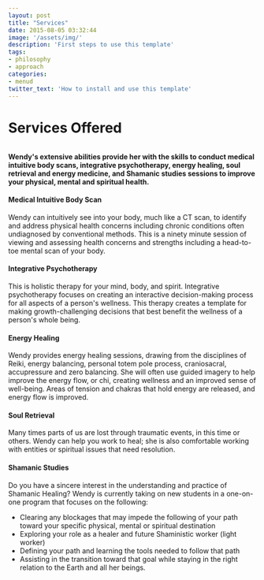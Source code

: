 ```yaml
---
layout: post
title: "Services"
date: 2015-08-05 03:32:44
image: '/assets/img/'
description: 'First steps to use this template'
tags:
- philosophy
- approach
categories:
- menud
twitter_text: 'How to install and use this template'
---
```



# Services Offered

<div style="margin-bottom:33px;" id="services" class="col-sm-12 col-md-12 col-lg-12"></div>

#### Wendy's extensive abilities provide her with the skills to conduct medical intuitive body scans, integrative psychotherapy, energy healing, soul retrieval and energy medicine, and Shamanic studies sessions to improve your physical, mental and spiritual health.

<div class='divider col-xs-12 col-md-12 col-lg-12'>
    <span class="icom-logo-fleur"></span>
</div>

#### Medical Intuitive Body Scan
Wendy can intuitively see into your body, much like a CT scan, to identify and address physical health concerns including chronic conditions often undiagnosed by conventional methods. This is a ninety minute session of viewing and assessing health concerns and strengths including a head-to-toe mental scan of your body.


#### Integrative Psychotherapy
This is holistic therapy for your mind, body, and spirit. Integrative psychotherapy focuses on creating an interactive decision-making process for all aspects of a person's wellness. This therapy creates a template for making growth-challenging decisions that best benefit the wellness of a person's whole being.


#### Energy Healing
Wendy provides energy healing sessions, drawing from the disciplines of Reiki, energy balancing, personal totem pole process, craniosacral, accupressure and zero balancing. She will often use guided imagery to help improve the energy flow, or chi, creating wellness and an improved sense of well-being. Areas of tension and chakras that hold energy are released, and energy flow is improved.


#### Soul Retrieval
Many times parts of us are lost through traumatic events, in this time or others. Wendy can help you work to heal; she is also comfortable working with entities or spiritual issues that need resolution.


#### Shamanic Studies
Do you have a sincere interest in the understanding and practice of Shamanic Healing? Wendy is currently taking on new students in a one-on-one program that focuses on the following:

    
<div class="col-xs-0 col-sm-0 col-md-2 col-lg-2"></div>
<div class="col-xs-12 col-sm-12 col-md-8 col-lg-8">
    <ul>
    <li>Clearing any blockages that may impede the following of your path toward your specific physical, mental or spiritual destination</li>
    <li>Exploring your role as a healer and future Shaministic worker (light worker)</li>
    <li>Defining your path and learning the tools needed to follow that path</li>
    <li>Assisting in the transition toward that goal while staying in the right relation to the Earth and all her beings.</li>
    </ul>
</div>
<div class="col-xs-0 col-sm-0 col-md-2 col-lg-2"></div>

<p>&nbsp;</p>

<div class='divider divider-down col-xs-12 col-md-12 col-lg-12'><span class="icom-logo-fleur"></span></div>

<p>&nbsp;</p>
<p>&nbsp;</p>
<p>&nbsp;</p>
<p>&nbsp;</p>
<p>&nbsp;</p>
